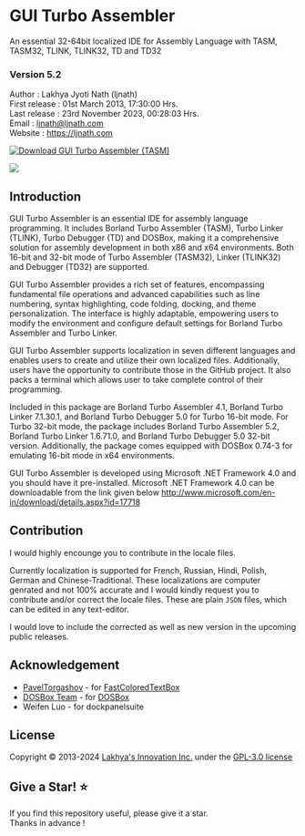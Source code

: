 # GUI Turbo Assembler
An essential 32-64bit localized IDE for Assembly Language with TASM, TASM32, TLINK, TLINK32, TD and TD32

### Version 5.2
Author : Lakhya Jyoti Nath (ljnath)<br>
First release : 01st March 2013,  17:30:00 Hrs.<br>
Last release : 23rd November 2023, 00:28:03 Hrs.<br>
Email : ljnath@ljnath.com<br>
Website : https://ljnath.com</br>

[![Download GUI Turbo Assembler (TASM)](https://img.shields.io/sourceforge/dw/guitasm8086.svg)](https://sourceforge.net/projects/guitasm8086/files/latest/download)

<img src="guitasm.gif" aligh="center"/>


## Introduction

GUI Turbo Assembler is an essential IDE for assembly language programming. It includes Borland Turbo Assembler (TASM), Turbo Linker (TLINK), Turbo Debugger (TD) and DOSBox, making it a comprehensive solution for assembly development in both x86 and x64 environments. Both 16-bit and 32-bit mode of Turbo Assembler (TASM32), Linker (TLINK32) and Debugger (TD32) are supported.

GUI Turbo Assembler provides a rich set of features, encompassing fundamental file operations and advanced capabilities such as line numbering, syntax highlighting, code folding, docking, and theme personalization. The interface is highly adaptable, empowering users to modify the environment and configure default settings for Borland Turbo Assembler and Turbo Linker.

GUI Turbo Assembler supports localization in seven different languages and enables users to create and utilize their own localized files. Additionally, users have the opportunity to contribute those in the GitHub project. It also packs a terminal which allows user to take complete control of their programming.

Included in this package are Borland Turbo Assembler 4.1, Borland Turbo Linker 7.1.30.1, and Borland Turbo Debugger 5.0 for Turbo 16-bit mode. For Turbo 32-bit mode, the package includes Borland Turbo Assembler 5.2, Borland Turbo Linker 1.6.71.0, and Borland Turbo Debugger 5.0 32-bit version.
Additionally, the package comes equipped with DOSBox 0.74-3 for emulating 16-bit mode in x64 environments.

GUI Turbo Assembler is developed using Microsoft .NET Framework 4.0 and you should have it pre-installed. Microsoft .NET Framework 4.0 can be downloadable from the link given below
http://www.microsoft.com/en-in/download/details.aspx?id=17718


## Contribution

I would highly encounge you to contribute in the locale files. 

Currently localization is supported for French, Russian, Hindi, Polish, German and Chinese-Traditional. These localizations are computer genrated and not 100% accurate and I would kindly request you to contribute and/or correct the locale files. These are plain `JSON` files, which can be edited in any text-editor.

I would love to include the corrected as well as new version in the upcoming public releases.

## Acknowledgement
* [PavelTorgashov]([https://github.com/PavelTorgashov]) - for [FastColoredTextBox]([https://github.com/PavelTorgashov/FastColoredTextBox])
* [DOSBox Team]([https://www.dosbox.com/crew.php]) - for [DOSBox]([https://www.dosbox.com/])
* Weifen Luo - for dockpanelsuite


## License
Copyright © 2013-2024 [Lakhya's Innovation Inc.](https://github.com/ljnath/) under the [GPL-3.0 license](https://github.com/ljnath/GUI-Turbo-Assembler/blob/main/LICENSE)

## Give a Star! ⭐️

If you find this repository useful, please give it a star.<br>
Thanks in advance !

